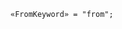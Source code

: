 <!-- This file is generated automatically by infrastructure scripts. Please don't edit by hand. -->

```{ .ebnf .slang-ebnf #FromKeyword }
«FromKeyword» = "from";
```
